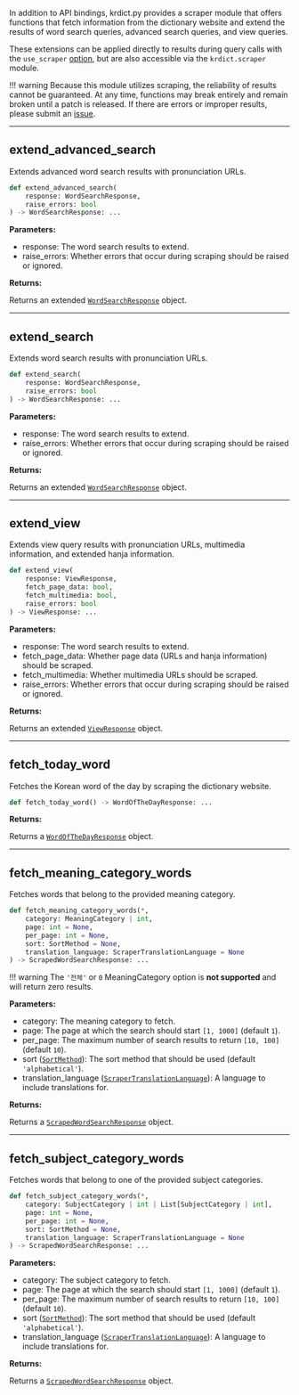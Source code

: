 In addition to API bindings, krdict.py provides a scraper module that offers functions that
fetch information from the dictionary website and extend the results of word search queries,
advanced search queries, and view queries.

These extensions can be applied directly to results during query calls with the `use_scraper`
[option](parameters.md#optionsdict), but are also accessible via the `krdict.scraper` module.

!!! warning
    Because this module utilizes scraping, the reliability of results cannot be guaranteed.
    At any time, functions may break entirely and remain broken until a patch is released. If there
    are errors or improper results, please submit an
    [issue](https://github.com/omarkmu/krdict.py/issues/new).

---
## extend_advanced_search

Extends advanced word search results with pronunciation URLs.

```python
def extend_advanced_search(
    response: WordSearchResponse,
    raise_errors: bool
) -> WordSearchResponse: ...
```

**Parameters:**

- response: The word search results to extend.
- raise_errors: Whether errors that occur during scraping should be raised or ignored.

**Returns:**

Returns an extended [`WordSearchResponse`](return_types.md#wordsearchresponse) object.

---
## extend_search

Extends word search results with pronunciation URLs.

```python
def extend_search(
    response: WordSearchResponse,
    raise_errors: bool
) -> WordSearchResponse: ...
```

**Parameters:**

- response: The word search results to extend.
- raise_errors: Whether errors that occur during scraping should be raised or ignored.

**Returns:**

Returns an extended [`WordSearchResponse`](return_types.md#wordsearchresponse) object.

---
## extend_view

Extends view query results with pronunciation URLs, multimedia information, and extended hanja
information.

```python
def extend_view(
    response: ViewResponse,
    fetch_page_data: bool,
    fetch_multimedia: bool,
    raise_errors: bool
) -> ViewResponse: ...
```

**Parameters:**

- response: The word search results to extend.
- fetch_page_data: Whether page data (URLs and hanja information) should be scraped.
- fetch_multimedia: Whether multimedia URLs should be scraped.
- raise_errors: Whether errors that occur during scraping should be raised or ignored.

**Returns:**

Returns an extended [`ViewResponse`](return_types.md#viewresponse) object.

---
## fetch_today_word

Fetches the Korean word of the day by scraping the dictionary website.

```python
def fetch_today_word() -> WordOfTheDayResponse: ...
```

**Returns:**

Returns a [`WordOfTheDayResponse`](return_types.md#wordofthedayresponse) object.

---
## fetch_meaning_category_words

Fetches words that belong to the provided meaning category.

```python
def fetch_meaning_category_words(*,
    category: MeaningCategory | int,
    page: int = None,
    per_page: int = None,
    sort: SortMethod = None,
    translation_language: ScraperTranslationLanguage = None
) -> ScrapedWordSearchResponse: ...
```

!!! warning
    The `'전체'` or `0` MeaningCategory option is **not supported** and will return zero results.

**Parameters:**

- category: The meaning category to fetch.
- page: The page at which the search should start `[1, 1000]` (default `1`).
- per_page: The maximum number of search results to return `[10, 100]` (default `10`).
- sort ([`SortMethod`](parameters.md#sortmethod)): The sort method that should be used (default `'alphabetical'`).
- translation_language ([`ScraperTranslationLanguage`](parameters.md#scrapertranslationlanguage)): A language to include translations for.

**Returns:**

Returns a [`ScrapedWordSearchResponse`](return_types.md#scrapedwordsearchresponse) object.

---
## fetch_subject_category_words

Fetches words that belong to one of the provided subject categories.

```python
def fetch_subject_category_words(*,
    category: SubjectCategory | int | List[SubjectCategory | int],
    page: int = None,
    per_page: int = None,
    sort: SortMethod = None,
    translation_language: ScraperTranslationLanguage = None
) -> ScrapedWordSearchResponse: ...
```

**Parameters:**

- category: The subject category to fetch.
- page: The page at which the search should start `[1, 1000]` (default `1`).
- per_page: The maximum number of search results to return `[10, 100]` (default `10`).
- sort ([`SortMethod`](parameters.md#sortmethod)): The sort method that should be used (default `'alphabetical'`).
- translation_language ([`ScraperTranslationLanguage`](parameters.md#scrapertranslationlanguage)): A language to include translations for.

**Returns:**

Returns a [`ScrapedWordSearchResponse`](return_types.md#scrapedwordsearchresponse) object.
